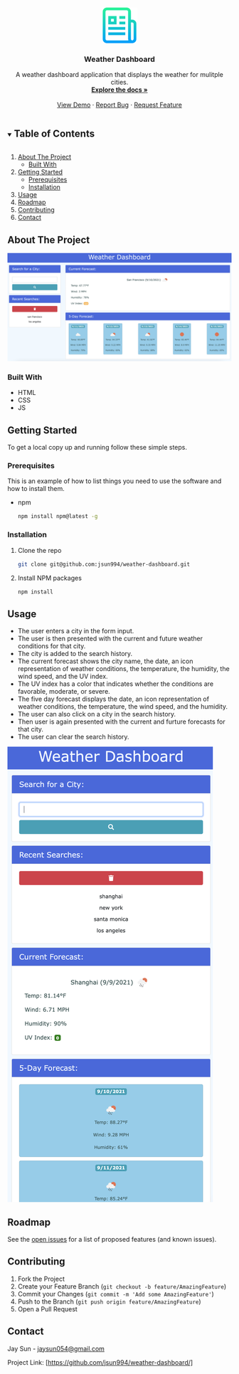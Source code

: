 <!-- PROJECT LOGO -->
<br />
<p align="center">
  <a href="https://jsun994.github.io/weather-dashboard/">
    <img src="./screenshots/logo.png" alt="Logo" width="80" height="80">
  </a>

  <h3 align="center">Weather Dashboard</h3>

  <p align="center">
  A weather dashboard application that displays the weather for mulitple cities.
    <br />
    <a href="https://github.com/jsun994/weather-dashboard"><strong>Explore the docs »</strong></a>
    <br />
    <br />
    <a href="https://jsun994.github.io/weather-dashboard/">View Demo</a>
    ·
    <a href="https://github.com/jsun994/weather-dashboard/issues">Report Bug</a>
    ·
    <a href="https://github.com/jsun994/weather-dashboard/issues">Request Feature</a>
  </p>
</p>


<!-- TABLE OF CONTENTS -->
<details open="open">
  <summary><h2 style="display: inline-block">Table of Contents</h2></summary>
  <ol>
    <li>
      <a href="#about-the-project">About The Project</a>
      <ul>
        <li><a href="#built-with">Built With</a></li>
      </ul>
    </li>
    <li>
      <a href="#getting-started">Getting Started</a>
      <ul>
        <li><a href="#prerequisites">Prerequisites</a></li>
        <li><a href="#installation">Installation</a></li>
      </ul>
    </li>
    <li><a href="#usage">Usage</a></li>
    <li><a href="#roadmap">Roadmap</a></li>
    <li><a href="#contributing">Contributing</a></li>
    <li><a href="#contact">Contact</a></li>
  </ol>
</details>


<!-- ABOUT THE PROJECT -->
## About The Project


![ss0](./screenshots/screenshot.png)


### Built With

* HTML
* CSS
* JS


<!-- GETTING STARTED -->
## Getting Started

To get a local copy up and running follow these simple steps.

### Prerequisites

This is an example of how to list things you need to use the software and how to install them.
* npm
  ```sh
  npm install npm@latest -g
  ```

### Installation

1. Clone the repo
   ```sh
   git clone git@github.com:jsun994/weather-dashboard.git
   ```
2. Install NPM packages
   ```sh
   npm install
   ```


<!-- USAGE EXAMPLES -->
## Usage

* The user enters a city in the form input.
* The user is then presented with the current and future weather conditions for that city.
* The city is added to the search history.
* The current forecast shows the city name, the date, an icon representation of weather conditions, the temperature, the humidity, the wind speed, and the UV index.
* The UV index has a color that indicates whether the conditions are favorable, moderate, or severe.
* The five day forecast displays the date, an icon representation of weather conditions, the temperature, the wind speed, and the humidity.
* The user can also click on a city in the search history.
* Then user is again presented with the current and furture forecasts for that city.
* The user can clear the search history.


![ss1](./screenshots/screenshot1.png)


<!-- ROADMAP -->
## Roadmap

See the [open issues](https://github.com/jsun994/weather-dashboard/issues) for a list of proposed features (and known issues).


<!-- CONTRIBUTING -->
## Contributing

1. Fork the Project
2. Create your Feature Branch (`git checkout -b feature/AmazingFeature`)
3. Commit your Changes (`git commit -m 'Add some AmazingFeature'`)
4. Push to the Branch (`git push origin feature/AmazingFeature`)
5. Open a Pull Request


<!-- CONTACT -->
## Contact

Jay Sun - jaysun054@gmail.com

Project Link: [https://github.com/jsun994/weather-dashboard/]